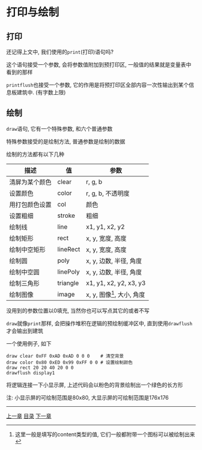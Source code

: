 # 打印与绘制

打印
---
还记得上文中, 我们使用的`print`(打印)语句吗?

这个语句接受一个参数, 会将参数值附加到预打印区, 一般值的结果就是变量表中看到的那样

`printflush`也接受一个参数, 它的作用是将预打印区全部内容一次性输出到某个信息板建筑中.
(有字数上限)


绘制
---
`draw`语句, 它有一个特殊参数, 和六个普通参数

特殊参数接受的是绘制方法, 普通参数是绘制的数据

绘制的方法都有以下几种

| 描述              | 值        | 参数                       |
| ---               | ---       | ---                        |
| 清屏为某个颜色    | clear     | r, g, b                    |
| 设置颜色          | color     | r, g, b, 不透明度          |
| 用打包颜色设置    | col       | 颜色                       |
| 设置粗细          | stroke    | 粗细                       |
| 绘制线            | line      | x1, y1, x2, y2             |
| 绘制矩形          | rect      | x, y, 宽度, 高度           |
| 绘制中空矩形      | lineRect  | x, y, 宽度, 高度           |
| 绘制圆            | poly      | x, y, 边数, 半径, 角度     |
| 绘制中空圆        | linePoly  | x, y, 边数, 半径, 角度     |
| 绘制三角形        | triangle  | x1, y1, x2, y2, x3, y3     |
| 绘制图像          | image     | x, y, 图像[^1], 大小, 角度 |

没用到的参数位置以0填充, 当然你也可以写点其它的或者不写

`draw`就像`print`那样, 会把操作堆积在逻辑的预绘制缓冲区中,
直到使用`drawflush`才会输出到建筑

一个使用例子, 如下

```gas
draw clear 0xFF 0xAD 0xAD 0 0 0    # 清空背景
draw color 0x80 0xED 0x99 0xFF 0 0 # 设置绘制颜色
draw rect 20 20 40 20 0 0
drawflush display1
```

将逻辑连接一下小显示屏, 上述代码会以粉色的背景绘制出一个绿色的长方形

注: 小显示屏的可绘制范围是80x80, 大显示屏的可绘制范围是176x176


[^1]: 这里一般是填写的content类型的值, 它们一般都附带一个图标可以被绘制出来


---
[上一章](./06-env-vars.md)
[目录](./README.md)
[下一章](./08-getlink.md)

